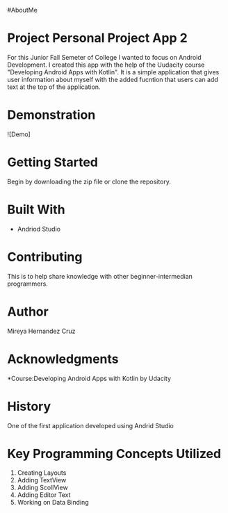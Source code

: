 #AboutMe

# Project Personal Project App 2
For this Junior Fall Semeter of College I wanted to focus on Android Development. I created this app with the help of the Uudacity course "Developing Android Apps with Kotlin". It is a simple application that gives user information about myself with the added fucntion that users can add text at the top of the application.
# Demonstration
![Demo]

# Getting Started
Begin by downloading the zip file or clone the repository.
# Built With
* Andriod Studio
# Contributing
This is to help share knowledge with other beginner-intermedian programmers.
# Author
 Mireya Hernandez Cruz

# Acknowledgments
  *Course:Developing Android Apps with Kotlin by Udacity
# History
One of the first application developed using Andrid Studio
# Key Programming Concepts Utilized
1.  Creating Layouts
2.  Adding TextView
3.  Adding ScollView
4.  Adding Editor Text
5.  Working on Data Binding
